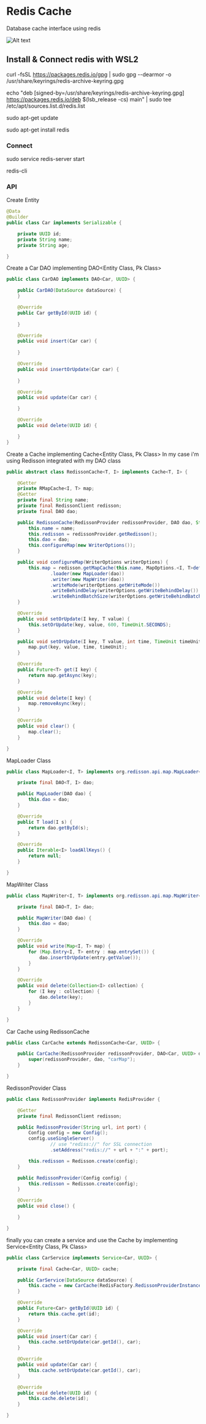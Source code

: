 # Redis Cache
Database cache interface using redis

![Alt text](/image.png?raw=true "Diagram")

## Install & Connect redis with WSL2
curl -fsSL https://packages.redis.io/gpg | sudo gpg --dearmor -o /usr/share/keyrings/redis-archive-keyring.gpg

echo "deb [signed-by=/usr/share/keyrings/redis-archive-keyring.gpg] https://packages.redis.io/deb $(lsb_release -cs) main" | sudo tee /etc/apt/sources.list.d/redis.list

sudo apt-get update

sudo apt-get install redis

### Connect
sudo service redis-server start

redis-cli 

### API

Create Entity
```java
@Data
@Builder
public class Car implements Serializable {

    private UUID id;
    private String name;
    private String age;

}
```

Create a Car DAO implementing DAO<Entity Class, Pk Class>
```java
public class CarDAO implements DAO<Car, UUID> {

    public CarDAO(DataSource dataSource) {
    }

    @Override
    public Car getById(UUID id) {
      
    }

    @Override
    public void insert(Car car) {
        
    }

    @Override
    public void insertOrUpdate(Car car) {
        
    }

    @Override
    public void update(Car car) {

    }

    @Override
    public void delete(UUID id) {

    }
}
```

Create a Cache implementing Cache<Entity Class, Pk Class>
In my case i'm using Redisson integrated with my DAO class
```java
public abstract class RedissonCache<T, I> implements Cache<T, I> {

    @Getter
    private RMapCache<I, T> map;
    @Getter
    private final String name;
    private final RedissonClient redisson;
    private final DAO dao;

    public RedissonCache(RedissonProvider redissonProvider, DAO dao, String name) {
        this.name = name;
        this.redisson = redissonProvider.getRedisson();
        this.dao = dao;
        this.configureMap(new WriterOptions());
    }

    public void configureMap(WriterOptions writerOptions) {
        this.map = redisson.getMapCache(this.name, MapOptions.<I, T>defaults()
                .loader(new MapLoader(dao))
                .writer(new MapWriter(dao))
                .writeMode(writerOptions.getWriteMode())
                .writeBehindDelay(writerOptions.getWriteBehindDelay())
                .writeBehindBatchSize(writerOptions.getWriteBehindBatchSize()));
    }

    @Override
    public void setOrUpdate(I key, T value) {
        this.setOrUpdate(key, value, 600, TimeUnit.SECONDS);
    }

    public void setOrUpdate(I key, T value, int time, TimeUnit timeUnit) {
        map.put(key, value, time, timeUnit);
    }

    @Override
    public Future<T> get(I key) {
        return map.getAsync(key);
    }

    @Override
    public void delete(I key) {
        map.removeAsync(key);
    }

    @Override
    public void clear() {
        map.clear();
    }

}
```

MapLoader Class
```java
public class MapLoader<I, T> implements org.redisson.api.map.MapLoader<I, T> {

    private final DAO<T, I> dao;

    public MapLoader(DAO dao) {
        this.dao = dao;
    }

    @Override
    public T load(I s) {
        return dao.getById(s);
    }

    @Override
    public Iterable<I> loadAllKeys() {
        return null;
    }

}
```

MapWriter Class
```java
public class MapWriter<I, T> implements org.redisson.api.map.MapWriter<I, T> {

    private final DAO<T, I> dao;

    public MapWriter(DAO dao) {
        this.dao = dao;
    }

    @Override
    public void write(Map<I, T> map) {
        for (Map.Entry<I, T> entry : map.entrySet()) {
            dao.insertOrUpdate(entry.getValue());
        }
    }

    @Override
    public void delete(Collection<I> collection) {
        for (I key : collection) {
            dao.delete(key);
        }
    }

}
```

Car Cache using RedissonCache
```java
public class CarCache extends RedissonCache<Car, UUID> {

    public CarCache(RedissonProvider redissonProvider, DAO<Car, UUID> dao) {
        super(redissonProvider, dao, "carMap");
    }

}
```

RedissonProvider Class
```java
public class RedissonProvider implements RedisProvider {

    @Getter
    private final RedissonClient redisson;

    public RedissonProvider(String url, int port) {
        Config config = new Config();
        config.useSingleServer()
                // use "rediss://" for SSL connection
                .setAddress("redis://" + url + ":" + port);

        this.redisson = Redisson.create(config);
    }

    public RedissonProvider(Config config) {
        this.redisson = Redisson.create(config);
    }

    @Override
    public void close() {

    }

}
```


finally you can create a service and use the Cache by implementing Service<Entity Class, Pk Class>
```java
public class CarService implements Service<Car, UUID> {

    private final Cache<Car, UUID> cache;

    public CarService(DataSource dataSource) {
        this.cache = new CarCache(RedisFactory.RedissonProviderInstance(), new CarDAO(dataSource));
    }

    @Override
    public Future<Car> getById(UUID id) {
        return this.cache.get(id);
    }

    @Override
    public void insert(Car car) {
        this.cache.setOrUpdate(car.getId(), car);
    }

    @Override
    public void update(Car car) {
        this.cache.setOrUpdate(car.getId(), car);
    }

    @Override
    public void delete(UUID id) {
        this.cache.delete(id);
    }

}
```


